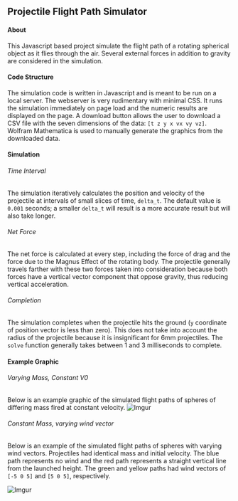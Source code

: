 ## Projectile Flight Path Simulator
#### About
This Javascript based project simulate the flight path of a rotating spherical object as it flies 
through the air. Several external forces in addition to gravity are considered in the simulation. 


#### Code Structure
The simulation code is written in Javascript and is meant to be run on a local server. The webserver
is very rudimentary with minimal CSS. It runs the simulation immediately on page load and the 
numeric results are displayed on the page. A download button allows the user to download a CSV file
with the seven dimensions of the data: `[t z y x vx vy vz]`.
Wolfram Mathematica is used to manually generate the graphics from the downloaded data.


#### Simulation
###### Time Interval
The simulation iteratively calculates the position and velocity of the projectile at intervals
of small slices of time, `delta_t`. The default value is `0.001` seconds; a smaller `delta_t` will 
result is a more accurate result but will also take longer. 

###### Net Force
The net force is calculated at every step, including the force of drag and the force due to the
Magnus Effect of the rotating body. The projectile generally travels farther with these two forces
taken into consideration because both forces have a vertical vector component that oppose gravity,
thus reducing vertical acceleration. 

###### Completion
The simulation completes when the projectile hits the ground (`y` coordinate of position vector
is less than zero). This does not take into account the radius of the projectile because it is 
insignificant for 6mm projectiles. The `solve` function generally takes between 1 and 3 milliseconds 
to complete. 


#### Example Graphic
###### Varying Mass, Constant V0
Below is an example graphic of the simulated flight paths of spheres of differing mass fired at constant velocity. 
![Imgur](https://i.imgur.com/b7NUqEH.jpg)

###### Constant Mass, varying wind vector
Below is an example of the simulated flight paths of spheres with varying wind vectors. Projectiles had identical mass and initial velocity. The blue path represents no wind and the red path represents a straight vertical line from the launched height. The green and yellow paths had wind vectors of `[-5 0 5]` and `[5 0 5]`, respectively.  

![Imgur](https://i.imgur.com/hPqixJL.jpg)

